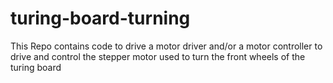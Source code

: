 # turing-board-turning
This Repo contains code to drive a motor driver and/or a motor controller to drive and control the stepper motor used to turn the front wheels of the turing board
